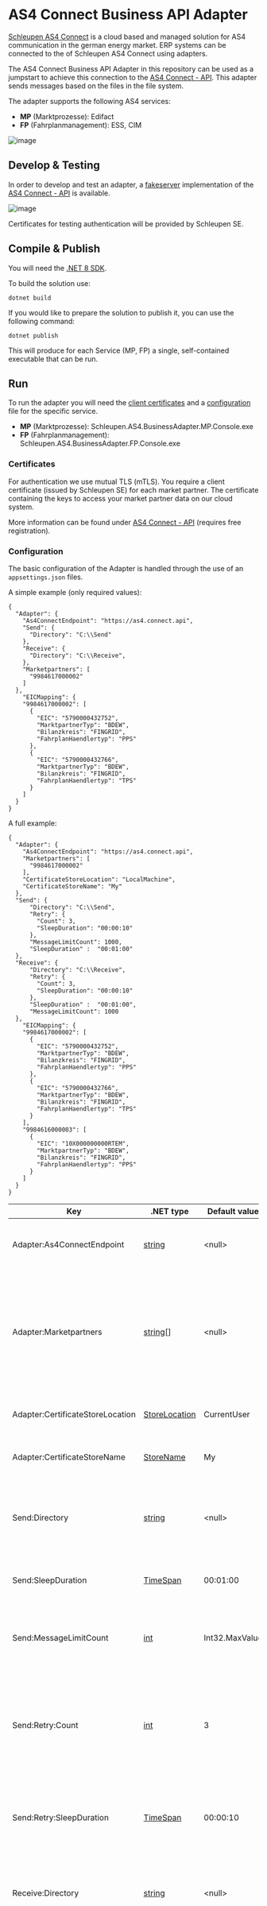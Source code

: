 # AS4 Connect Business API Adapter

[Schleupen AS4 Connect](https://www.schleupen.de/loesungen/services/it-services/as4-connect) is a cloud based and managed solution for AS4
communication in the german energy market.
ERP systems can be connected to the of Schleupen AS4 Connect using adapters.

The AS4 Connect Business API Adapter in this repository can be used as a jumpstart to achieve this connection to
the [AS4 Connect - API](https://developer-campus.de/tracks/integration/as4-connect-api/).
This adapter sends messages based on the files in the file system.

The adapter supports the following AS4 services:

* **MP** (Marktprozesse): Edifact
* **FP** (Fahrplanmanagement): ESS, CIM

![image](https://github.com/schleupen/as4-connect-business-api-adapter/assets/68913205/55d9f9dd-f664-482d-8b6f-bb2106baf506)

## Develop & Testing

In order to develop and test an adapter, a [fakeserver](https://github.com/schleupen/as4-connect-business-api-fakeserver-releases) implementation of
the [AS4 Connect - API](https://developer-campus.de/tracks/integration/as4-connect-api/) is available.

![image](https://github.com/schleupen/as4-connect-business-api-adapter/assets/68913205/a37335ab-1ef5-4f4d-a559-33a250849bea)

Certificates for testing authentication will be provided by Schleupen SE.

## Compile & Publish

You will need the [.NET 8 SDK](https://dotnet.microsoft.com/en-us/download/dotnet/8.0).

To build the solution use:

`dotnet build`

If you would like to prepare the solution to publish it, you can use the following command:

`dotnet publish`

This will produce for each Service (MP, FP) a single, self-contained executable that can be run.

## Run

To run the adapter you will need the [client certificates](#certificates) and a [configuration](#configuration) file for the specific service.

* **MP** (Marktprozesse): Schleupen.AS4.BusinessAdapter.MP.Console.exe
* **FP** (Fahrplanmanagement): Schleupen.AS4.BusinessAdapter.FP.Console.exe

### Certificates

For authentication we use mutual TLS (mTLS).
You require a client certificate (issued by Schleupen SE) for each market partner.
The certificate containing the keys to access your market partner data on our cloud system.

More information can be found under [AS4 Connect - API](https://developer-campus.de/tracks/integration/as4-connect-api/) (requires free registration).

### Configuration

The basic configuration of the Adapter is handled through the use of an `appsettings.json` files.

A simple example (only required values):

```
{
  "Adapter": {
    "As4ConnectEndpoint": "https://as4.connect.api",
    "Send": {
      "Directory": "C:\\Send"     
    },
    "Receive": {
      "Directory": "C:\\Receive",
    },
    "Marketpartners": [
      "9984617000002"
    ]
  },
    "EICMapping": {
    "9984617000002": [
      {
        "EIC": "5790000432752",
        "MarktpartnerTyp": "BDEW",
        "Bilanzkreis": "FINGRID",
        "FahrplanHaendlertyp": "PPS"
      },
      {
        "EIC": "5790000432766",
        "MarktpartnerTyp": "BDEW",
        "Bilanzkreis": "FINGRID",
        "FahrplanHaendlertyp": "TPS"
      }
    ]
  }
}
```

A full example:

```
{
  "Adapter": {
    "As4ConnectEndpoint": "https://as4.connect.api",
    "Marketpartners": [
      "9984617000002"
    ],
    "CertificateStoreLocation": "LocalMachine",
    "CertificateStoreName": "My"
  },
  "Send": {
      "Directory": "C:\\Send",
      "Retry": {
        "Count": 3,
        "SleepDuration": "00:00:10"
      },
      "MessageLimitCount": 1000,
      "SleepDuration" :  "00:01:00"
  },
  "Receive": {
      "Directory": "C:\\Receive",
      "Retry": {
        "Count": 3,
        "SleepDuration": "00:00:10"
      },
      "SleepDuration" :  "00:01:00",
      "MessageLimitCount": 1000
  },
    "EICMapping": {
    "9984617000002": [
      {
        "EIC": "5790000432752",
        "MarktpartnerTyp": "BDEW",
        "Bilanzkreis": "FINGRID",
        "FahrplanHaendlertyp": "PPS"
      },
      {
        "EIC": "5790000432766",
        "MarktpartnerTyp": "BDEW",
        "Bilanzkreis": "FINGRID",
        "FahrplanHaendlertyp": "TPS"
      }
    ],
    "9984616000003": [
      {
        "EIC": "10X000000000RTEM",
        "MarktpartnerTyp": "BDEW",
        "Bilanzkreis": "FINGRID",
        "FahrplanHaendlertyp": "PPS"
      }
    ]
  }
}
```

| Key                         | .NET type                                                                                                                               | Default value  | Description                                                                                                                                                            |
|-----------------------------|-----------------------------------------------------------------------------------------------------------------------------------------|----------------|------------------------------------------------------------------------------------------------------------------------------------------------------------------------|
| Adapter:As4ConnectEndpoint  | [string](https://learn.microsoft.com/en-us/dotnet/api/system.string?view=net-8.0)                                                       | \<null\>       | The endpoint from [AS4 Connect - API](https://developer-campus.de/tracks/integration/as4-connect-api/)                                                                 |
| Adapter:Marketpartners              | [string](https://learn.microsoft.com/en-us/dotnet/api/system.string?view=net-8.0)[]                                                     | \<null\>       | An array with the identification numbers of your own market partners for which the adapter should send and receive messages.                                           |
| Adapter:CertificateStoreLocation    | [StoreLocation ](https://learn.microsoft.com/en-us/dotnet/api/system.security.cryptography.x509certificates.storelocation?view=net-8.0) | CurrentUser    | The [location](https://learn.microsoft.com/en-us/dotnet/api/system.security.cryptography.x509certificates.storelocation?view=net-8.0) of the certificate store to use. |
| Adapter:CertificateStoreName        | [StoreName](https://learn.microsoft.com/en-us/dotnet/api/system.security.cryptography.x509certificates.storename?view=net-8.0)          | My             | The name of the [certificate store](https://learn.microsoft.com/en-us/dotnet/api/system.security.cryptography.x509certificates.storename?view=net-8.0) to use.         |
|                             |                                                                                                                                         |
| Send:Directory              | [string](https://learn.microsoft.com/en-us/dotnet/api/system.string?view=net-8.0)                                                       | \<null\>       | Specifies where the messages that you want to send out are located.                                                                                                    |
| Send:SleepDuration          | [TimeSpan](https://learn.microsoft.com/en-us/dotnet/api/system.timespan?view=net-8.0)                                                   | 00:01:00       | The sleep duration before the next send iteration.                                                                                                                     |
| Send:MessageLimitCount      | [int](https://learn.microsoft.com/en-us/dotnet/csharp/language-reference/builtin-types/integral-numeric-types?redirectedfrom=MSDN)      | Int32.MaxValue | The maximum number of messages to send in one iteration.                                                                                                               |
| Send:Retry:Count            | [int](https://learn.microsoft.com/en-us/dotnet/csharp/language-reference/builtin-types/integral-numeric-types?redirectedfrom=MSDN)      | 3              | The maximum number of retries to perform per iteration for each message when sending messages.                                                                         |
| Send:Retry:SleepDuration    | [TimeSpan](https://learn.microsoft.com/en-us/dotnet/api/system.timespan?view=net-8.0)                                                   | 00:00:10       | The sleep duration between each retry. [only for service usage]                                                                                                       |
|                             |                                                                                                                                         |
| Receive:Directory           | [string](https://learn.microsoft.com/en-us/dotnet/api/system.string?view=net-8.0)                                                       | \<null\>       | Specifies where received where the messages should be stored.                                                                                                          |
| Receive:SleepDuration       | [TimeSpan](https://learn.microsoft.com/en-us/dotnet/api/system.timespan?view=net-8.0)                                                   | 00:01:00       | The sleep duration before the next receive iteration.                                                                                                                  |
| Receive:MessageLimitCount   | [int](https://learn.microsoft.com/en-us/dotnet/csharp/language-reference/builtin-types/integral-numeric-types?redirectedfrom=MSDN)      | 0              | The maximum number of messages to receive in one iteration. The default is 0 and means there is no limit.                                                              |
| Receive:Retry:Count         | [int](https://learn.microsoft.com/en-us/dotnet/csharp/language-reference/builtin-types/integral-numeric-types?redirectedfrom=MSDN)      | 3              | The maximum number of retries to perform per iteration for each message when receiving messages.                                                                       |
| Receive:Retry:SleepDuration | [TimeSpan](https://learn.microsoft.com/en-us/dotnet/api/system.timespan?view=net-8.0)                                                   | 00:00:10       | The sleep duration between each retry. [only for service usage]                                                                                                                               |

### FP configuration

The configuration of the FP Adapter required an additional `EICMapping`.
This maps the AS4 specific Party-Id (eg. 1000000001) to X-amount of EIC-Codes (eg. "11XYYYYYY-V----V") and Party-Type (BDEW, DVGW, GS1),
the FahrplanHaendlertyp(eg. PPS) and the Bilanzkreis (eg. FINGRID) and vice versa.

```
{
  // Adapter,Send,Receive
   "EICMapping": {
    "9984617000002": [
      {
        "EIC": "5790000432752",
        "MarktpartnerTyp": "BDEW",
        "Bilanzkreis": "FINGRID",
        "FahrplanHaendlertyp": "PPS"
      },
      {
        "EIC": "5790000432766",
        "MarktpartnerTyp": "BDEW",
        "Bilanzkreis": "FINGRID",
        "FahrplanHaendlertyp": "TPS"
      }
    ],
    "9984616000003": [
      {
        "EIC": "10X000000000RTEM",
        "MarktpartnerTyp": "BDEW",
        "Bilanzkreis": "FINGRID",
        "FahrplanHaendlertyp": "PPS"
      }
    ]
  }
}
```

Currently tested platforms:

* Windows (requires .NET 8 Runtime)